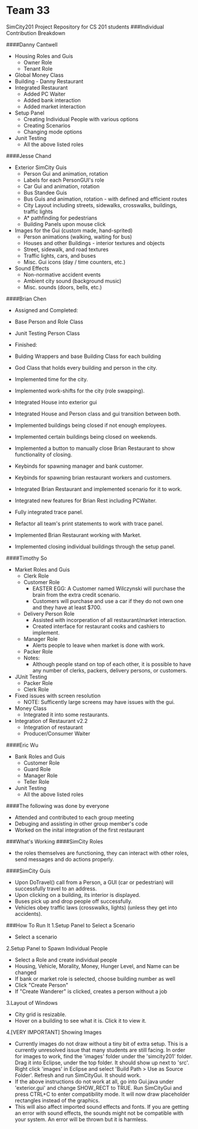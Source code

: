 Team 33
======
SimCity201 Project Repository for CS 201 students
###Individual Contribution Breakdown

####Danny Cantwell
+ Housing Roles and Guis
  * Owner Role
  * Tenant Role
+ Global Money Class
+ Building - Danny Restaurant
+ Integrated Restaurant
  * Added PC Waiter
  * Added bank interaction
  * Added market interaction
+ Setup Panel
  * Creating Individual People with various options
  * Creating Scenarios
  * Changing mode options
+ Junit Testing
  * All the above listed roles

####Jesse Chand
+ Exterior SimCity Guis
  * Person Gui and animation, rotation
  * Labels for each PersonGUI's role
  * Car Gui and animation, rotation
  * Bus Standee Guis
  * Bus Guis and animation, rotation - with defined and efficient routes
  * City Layout including streets, sidewalks, crosswalks, buildings, traffic lights
  * A* pathfinding for pedestrians
  * Building Panels upon mouse click
+ Images for the Gui (custom made, hand-sprited)
  * Person animations (walking, waiting for bus)
  * Houses and other Buildings - interior textures and objects
  * Street, sidewalk, and road textures
  * Traffic lights, cars, and buses
  * Misc. Gui icons (day / time counters, etc.)
+ Sound Effects
  * Non-normative accident events
  * Ambient city sound (background music)
  * Misc. sounds (doors, bells, etc.)

####Brian Chen
+ Assigned and Completed:
 + Base Person and Role Class
 + Junit Testing Person Class

+ Finished:
 + Bulding Wrappers and base Building Class for each building
 + God Class that holds every building and person in the city.
 + Implemented time for the city.
 + Implemented work-shifts for the city (role swapping).
 + Integrated House into exterior gui
 + Integrated House and Person class and gui transition between both.
 + Implemented buildings being closed if not enough employees.
 + Implemented certain buildings being closed on weekends.
 + Implemented a button to manually close Brian Restaurant to show functionality of closing.
 + Keybinds for spawning manager and bank customer.
 + Keybinds for spawning brian restaurant workers and customers.
 + Integrated Brian Restaurant and implemented scenario for it to work.
 + Integrated new features for Brian Rest including PCWaiter.
 + Fully integrated trace panel.
 + Refactor all team's print statements to work with trace panel.
 + Implemented Brian Restaurant working with Market.
 + Implemented closing individual buildings through the setup panel.

####Timothy So
+ Market Roles and Guis
  * Clerk Role
  * Customer Role
    * EASTER EGG: A Customer named Wilczynski will purchase the brain from the extra credit scenario.
    * Customers will purchase and use a car if they do not own one and they have at least $700.
  * Delivery Person Role
    * Assisted with incorperation of all restaurant/market interaction.
    * Created interface for restaurant cooks and cashiers to implement.
  * Manager Role
    * Alerts people to leave when market is done with work.
  * Packer Role
  * Notes:
    * Although people stand on top of each other, it is possible to have any number of clerks, packers, delivery persons, or customers.
+ JUnit Testing
  * Packer Role
  * Clerk Role
+ Fixed issues with screen resolution
  * NOTE: Sufficently large screens may have issues with the gui.
+ Money Class
  * Integrated it into some restaurants.
+ Integration of Restaurant v2.2
  * Integration of restaurant
  * Producer/Consumer Waiter

####Eric Wu
+ Bank Roles and Guis
  * Customer Role
  * Guard Role
  * Manager Role
  * Teller Role
+ Junit Testing
  * All the above listed roles

####The following was done by everyone
+ Attended and contributed to each group meeting
+ Debuging and assisting in other group member's code
+ Worked on the inital integration of the first restaurant

###What's Working
####SimCity Roles
+ the roles themselves are functioning, they can interact with other roles, send messages and do actions properly.

####SimCity Guis
+ Upon DoTravel() call from a Person, a GUI (car or pedestrian) will successfully travel to an address.
+ Upon clicking on a building, its interior is displayed.
+ Buses pick up and drop people off successfully.
+ Vehicles obey traffic laws (crosswalks, lights) (unless they get into accidents).

###How To Run It
1.Setup Panel to Select a Scenario
  * Select a scenario
  
2.Setup Panel to Spawn Individual People
  * Select a Role and create individual people
  * Housing, Vehicle, Morality, Money, Hunger Level, and Name can be changed
  * If bank or market role is selected, choose building number as well
  * Click "Create Person"
  * If "Create Wanderer" is clicked, creates a person without a job

3.Layout of Windows
  * City grid is resizable. 
  * Hover on a building to see what it is. Click it to view it.

4.[VERY IMPORTANT] Showing Images
  * Currently images do not draw without a tiny bit of extra setup. This is a currently unresolved issue that many students are still facing. In order for images to work, find the 'images' folder under the 'simcity201' folder. Drag it into Eclipse, under the top folder. It should show up next to 'src'. Right click 'images' in Eclipse and select 'Build Path > Use as Source Folder'. Refresh and run SimCityGui. It should work.
  * If the above instructions do not work at all, go into Gui.java under 'exterior.gui' and change SHOW_RECT to TRUE. Run SimCityGui and press CTRL+C to enter compatibility mode. It will now draw placeholder rectangles instead of the graphics. 
  * This will also affect imported sound effects and fonts. If you are getting an error with sound effects, the sounds might not be compatible with your system. An error will be thrown but it is harmless. 
